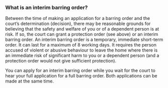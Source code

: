###  What is an interim barring order?

Between the time of making an application for a barring order and the court’s
determination (decision), there may be reasonable grounds for believing that
the safety and welfare of you or of a dependent person is at risk. If so, the
court can grant a protection order (see above) or an interim barring order. An
interim barring order is a temporary, immediate short-term order. It can last
for a maximum of 8 working days. It requires the person accused of violent or
abusive behaviour to leave the home where there is an immediate risk of
significant harm to you or a dependent person (and a protection order would
not give sufficient protection).

You can apply for an interim barring order while you wait for the court to
hear your full application for a full barring order. Both applications can be
made at the same time.
